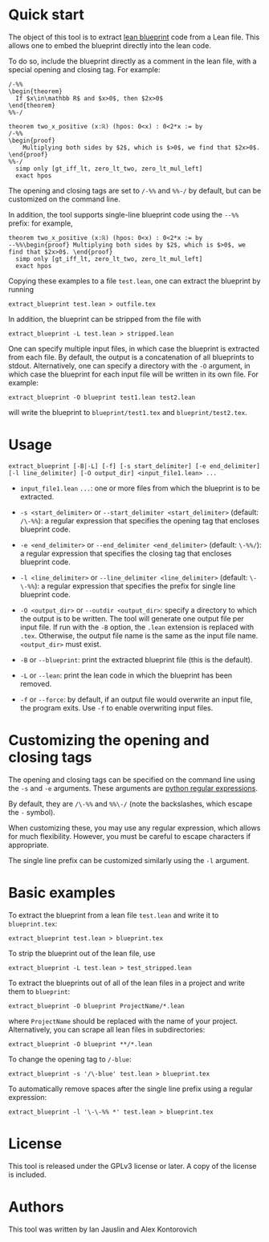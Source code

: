 # Quick start
The object of this tool is to extract
[lean blueprint](https://github.com/PatrickMassot/leanblueprint/)
code from a Lean file. This allows one to embed the blueprint directly into the
lean code.

To do so, include the blueprint directly as a comment in the lean file, with a
special opening and closing tag. For example:
```
/-%%
\begin{theorem}
  If $x\in\mathbb R$ and $x>0$, then $2x>0$
\end{theorem}
%%-/

theorem two_x_positive (x:ℝ) (hpos: 0<x) : 0<2*x := by
/-%%
\begin{proof}
    Multiplying both sides by $2$, which is $>0$, we find that $2x>0$.
\end{proof}
%%-/
  simp only [gt_iff_lt, zero_lt_two, zero_lt_mul_left]
  exact hpos
```

The opening and closing tags are set to `/-%%` and `%%-/` by default, but can
be customized on the command line.

In addition, the tool supports single-line blueprint code using the `--%%`
prefix: for example,
```
theorem two_x_positive (x:ℝ) (hpos: 0<x) : 0<2*x := by
--%%\begin{proof} Multiplying both sides by $2$, which is $>0$, we find that $2x>0$. \end{proof}
  simp only [gt_iff_lt, zero_lt_two, zero_lt_mul_left]
  exact hpos
```

Copying these examples to a file `test.lean`, one can extract the blueprint by
running
```
extract_blueprint test.lean > outfile.tex
```
In addition, the blueprint can be stripped from the file with
```
extract_blueprint -L test.lean > stripped.lean
```

One can specify multiple input files, in which case the blueprint is extracted
from each file. By default, the output is a concatenation of all blueprints to
stdout. Alternatively, one can specify a directory with the `-O` argument, in
which case the blueprint for each input file will be written in its own file.
For example:
```
extract_blueprint -O blueprint test1.lean test2.lean
```
will write the blueprint to `blueprint/test1.tex` and `blueprint/test2.tex`.

# Usage
```
extract_blueprint [-B|-L] [-f] [-s start_delimiter] [-e end_delimiter] [-l line_delimiter] [-O output_dir] <input_file1.lean> ...
```

* `input_file1.lean` `...`: one or more files from which the blueprint is to be
  extracted.

* `-s <start_delimiter>` or `--start_delimiter <start_delimiter>`
  (default: `/\-%%`): a regular expression that specifies the opening tag that
  encloses blueprint code.

* `-e <end_delimiter>` or `--end_delimiter <end_delimiter>`
  (default: `\-%%/`): a regular expression that specifies the closing tag that
  encloses blueprint code.

* `-l <line_delimiter>` or `--line_delimiter <line_delimiter>`
  (default: `\-\-%%`): a regular expression that specifies the prefix for single
  line blueprint code.

* `-O <output_dir>` or `--outdir <output_dir>`: specify a directory to which
  the output is to be written. The tool will generate one output file per input
  file. If run with the `-B` option, the `.lean` extension is replaced with
  `.tex`. Otherwise, the output file name is the same as the input file name.
  `<output_dir>` must exist.

* `-B` or `--blueprint`: print the extracted blueprint file (this is the
  default).

* `-L` or `--lean`: print the lean code in which the blueprint has been
  removed.

* `-f` or `--force`: by default, if an output file would overwrite an input
  file, the program exits. Use `-f` to enable overwriting input files.


# Customizing the opening and closing tags
The opening and closing tags can be specified on the command line using the
`-s` and `-e` arguments. These arguments are
[python regular expressions](https://docs.python.org/3/library/re.html).

By default, they are `/\-%%` and `%%\-/` (note the backslashes, which escape
the `-` symbol).

When customizing these, you may use any regular expression, which allows for
much flexibility. However, you must be careful to escape characters if
appropriate.

The single line prefix can be customized similarly using the `-l` argument.

# Basic examples
To extract the blueprint from a lean file `test.lean` and write it to
`blueprint.tex`:
```
extract_blueprint test.lean > blueprint.tex
```

To strip the blueprint out of the lean file, use
```
extract_blueprint -L test.lean > test_stripped.lean
```

To extract the blueprints out of all of the lean files in a project and write
them to `blueprint`:
```
extract_blueprint -O blueprint ProjectName/*.lean
```
where `ProjectName` should be replaced with the name of your project.
Alternatively, you can scrape all lean files in subdirectories:
```
extract_blueprint -O blueprint **/*.lean
```

To change the opening tag to `/-blue`:
```
extract_blueprint -s '/\-blue' test.lean > blueprint.tex
```

To automatically remove spaces after the single line prefix using a regular
expression:
```
extract_blueprint -l '\-\-%% *' test.lean > blueprint.tex
```

# License
This tool is released under the GPLv3 license or later. A copy of the license
is included.

# Authors
This tool was written by Ian Jauslin and Alex Kontorovich
